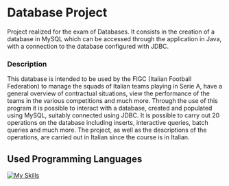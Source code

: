 # Database Project
Project realized for the exam of Databases. It consists in the creation of a database in MySQL which can be accessed through the application in Java, with a connection to the database configured with JDBC.

### Description
This database is intended to be used by the FIGC (Italian Football Federation) to manage the squads of Italian teams playing in Serie A, have a general overview of contractual situations, view the performance of the teams in the various competitions and much more. Through the use of this program it is possible to interact with a database, created and populated using MySQL, suitably connected using JDBC. It is possible to carry out 20 operations on the database including inserts, interactive queries, batch queries and much more. The project, as well as the descriptions of the operations, are carried out in Italian since the course is in Italian.

## Used Programming Languages
[![My Skills](https://skillicons.dev/icons?i=java,mysql&theme=light)](https://skillicons.dev)
